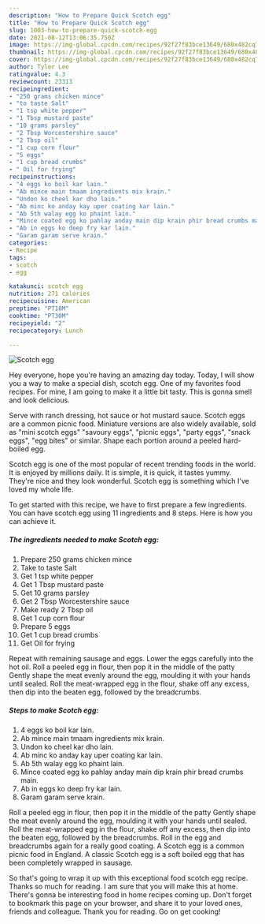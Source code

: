```yaml
---
description: "How to Prepare Quick Scotch egg"
title: "How to Prepare Quick Scotch egg"
slug: 1003-how-to-prepare-quick-scotch-egg
date: 2021-08-12T13:06:35.750Z
image: https://img-global.cpcdn.com/recipes/92f27f83bce13649/680x482cq70/scotch-egg-recipe-main-photo.jpg
thumbnail: https://img-global.cpcdn.com/recipes/92f27f83bce13649/680x482cq70/scotch-egg-recipe-main-photo.jpg
cover: https://img-global.cpcdn.com/recipes/92f27f83bce13649/680x482cq70/scotch-egg-recipe-main-photo.jpg
author: Tyler Lee
ratingvalue: 4.3
reviewcount: 23313
recipeingredient:
- "250 grams chicken mince"
- "to taste Salt"
- "1 tsp white pepper"
- "1 Tbsp mustard paste"
- "10 grams parsley"
- "2 Tbsp Worcestershire sauce"
- "2 Tbsp oil"
- "1 cup corn flour"
- "5 eggs"
- "1 cup bread crumbs"
- " Oil for frying"
recipeinstructions:
- "4 eggs ko boil kar lain."
- "Ab mince main tmaam ingredients mix krain."
- "Undon ko cheel kar dho lain."
- "Ab minc ko anday kay uper coating kar lain."
- "Ab 5th walay egg ko phaint lain."
- "Mince coated egg ko pahlay anday main dip krain phir bread crumbs main."
- "Ab in eggs ko deep fry kar lain."
- "Garam garam serve krain."
categories:
- Recipe
tags:
- scotch
- egg

katakunci: scotch egg 
nutrition: 271 calories
recipecuisine: American
preptime: "PT18M"
cooktime: "PT30M"
recipeyield: "2"
recipecategory: Lunch

---
```



![Scotch egg](https://img-global.cpcdn.com/recipes/92f27f83bce13649/680x482cq70/scotch-egg-recipe-main-photo.jpg)

Hey everyone, hope you're having an amazing day today. Today, I will show you a way to make a special dish, scotch egg. One of my favorites food recipes. For mine, I am going to make it a little bit tasty. This is gonna smell and look delicious.

Serve with ranch dressing, hot sauce or hot mustard sauce. Scotch eggs are a common picnic food. Miniature versions are also widely available, sold as &#34;mini scotch eggs&#34; &#34;savoury eggs&#34;, &#34;picnic eggs&#34;, &#34;party eggs&#34;, &#34;snack eggs&#34;, &#34;egg bites&#34; or similar. Shape each portion around a peeled hard-boiled egg.

Scotch egg is one of the most popular of recent trending foods in the world. It is enjoyed by millions daily. It is simple, it is quick, it tastes yummy. They're nice and they look wonderful. Scotch egg is something which I've loved my whole life.


To get started with this recipe, we have to first prepare a few ingredients. You can have scotch egg using 11 ingredients and 8 steps. Here is how you can achieve it.

<!--inarticleads1-->

##### The ingredients needed to make Scotch egg:

1. Prepare 250 grams chicken mince
1. Take to taste Salt
1. Get 1 tsp white pepper
1. Get 1 Tbsp mustard paste
1. Get 10 grams parsley
1. Get 2 Tbsp Worcestershire sauce
1. Make ready 2 Tbsp oil
1. Get 1 cup corn flour
1. Prepare 5 eggs
1. Get 1 cup bread crumbs
1. Get  Oil for frying


Repeat with remaining sausage and eggs. Lower the eggs carefully into the hot oil. Roll a peeled egg in flour, then pop it in the middle of the patty Gently shape the meat evenly around the egg, moulding it with your hands until sealed. Roll the meat-wrapped egg in the flour, shake off any excess, then dip into the beaten egg, followed by the breadcrumbs. 

<!--inarticleads2-->

##### Steps to make Scotch egg:

1. 4 eggs ko boil kar lain.
1. Ab mince main tmaam ingredients mix krain.
1. Undon ko cheel kar dho lain.
1. Ab minc ko anday kay uper coating kar lain.
1. Ab 5th walay egg ko phaint lain.
1. Mince coated egg ko pahlay anday main dip krain phir bread crumbs main.
1. Ab in eggs ko deep fry kar lain.
1. Garam garam serve krain.


Roll a peeled egg in flour, then pop it in the middle of the patty Gently shape the meat evenly around the egg, moulding it with your hands until sealed. Roll the meat-wrapped egg in the flour, shake off any excess, then dip into the beaten egg, followed by the breadcrumbs. Roll in the egg and breadcrumbs again for a really good coating. A Scotch egg is a common picnic food in England. A classic Scotch egg is a soft boiled egg that has been completely wrapped in sausage. 

So that's going to wrap it up with this exceptional food scotch egg recipe. Thanks so much for reading. I am sure that you will make this at home. There's gonna be interesting food in home recipes coming up. Don't forget to bookmark this page on your browser, and share it to your loved ones, friends and colleague. Thank you for reading. Go on get cooking!

